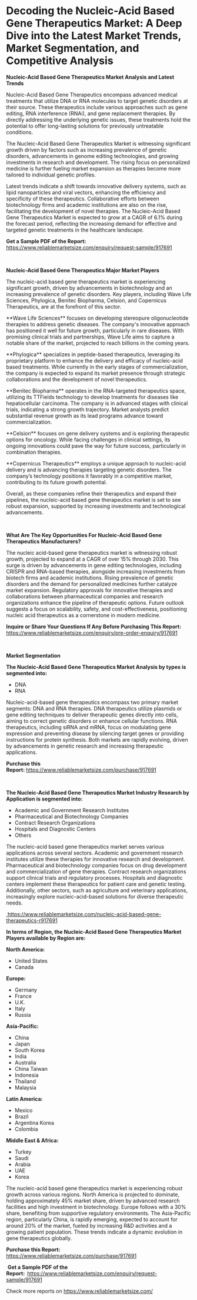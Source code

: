 <p><h1>Decoding the Nucleic-Acid Based Gene Therapeutics Market: A Deep Dive into the Latest Market Trends, Market Segmentation, and Competitive Analysis</h1></p><p><strong>Nucleic-Acid Based Gene Therapeutics Market Analysis and Latest Trends</strong></p>
<p><p>Nucleic-Acid Based Gene Therapeutics encompass advanced medical treatments that utilize DNA or RNA molecules to target genetic disorders at their source. These therapeutics include various approaches such as gene editing, RNA interference (RNAi), and gene replacement therapies. By directly addressing the underlying genetic issues, these treatments hold the potential to offer long-lasting solutions for previously untreatable conditions.</p><p>The Nucleic-Acid Based Gene Therapeutics Market is witnessing significant growth driven by factors such as increasing prevalence of genetic disorders, advancements in genome editing technologies, and growing investments in research and development. The rising focus on personalized medicine is further fueling market expansion as therapies become more tailored to individual genetic profiles.</p><p>Latest trends indicate a shift towards innovative delivery systems, such as lipid nanoparticles and viral vectors, enhancing the efficiency and specificity of these therapeutics. Collaborative efforts between biotechnology firms and academic institutions are also on the rise, facilitating the development of novel therapies. The Nucleic-Acid Based Gene Therapeutics Market is expected to grow at a CAGR of 6.1% during the forecast period, reflecting the increasing demand for effective and targeted genetic treatments in the healthcare landscape.</p></p>
<p><strong>Get a Sample PDF of the Report:&nbsp;</strong> <a href="https://www.reliablemarketsize.com/enquiry/request-sample/917691?utm_campaign=2439&utm_medium=2&utm_source=Github&utm_content=ia&utm_term=03032025&utm_id=nucleic-acid-based-gene-therapeutics">https://www.reliablemarketsize.com/enquiry/request-sample/917691</a></p>
<p>&nbsp;</p>
<p><strong>Nucleic-Acid Based Gene Therapeutics Major Market Players</strong></p>
<p><p>The nucleic-acid based gene therapeutics market is experiencing significant growth, driven by advancements in biotechnology and an increasing prevalence of genetic disorders. Key players, including Wave Life Sciences, Phylogica, Benitec Biopharma, Celsion, and Copernicus Therapeutics, are at the forefront of this sector.</p><p>**Wave Life Sciences** focuses on developing stereopure oligonucleotide therapies to address genetic diseases. The company's innovative approach has positioned it well for future growth, particularly in rare diseases. With promising clinical trials and partnerships, Wave Life aims to capture a notable share of the market, projected to reach billions in the coming years.</p><p>**Phylogica** specializes in peptide-based therapeutics, leveraging its proprietary platform to enhance the delivery and efficacy of nucleic-acid based treatments. While currently in the early stages of commercialization, the company is expected to expand its market presence through strategic collaborations and the development of novel therapeutics.</p><p>**Benitec Biopharma** operates in the RNA-targeted therapeutics space, utilizing its TTFields technology to develop treatments for diseases like hepatocellular carcinoma. The company is in advanced stages with clinical trials, indicating a strong growth trajectory. Market analysts predict substantial revenue growth as its lead programs advance toward commercialization.</p><p>**Celsion** focuses on gene delivery systems and is exploring therapeutic options for oncology. While facing challenges in clinical settings, its ongoing innovations could pave the way for future success, particularly in combination therapies.</p><p>**Copernicus Therapeutics** employs a unique approach to nucleic-acid delivery and is advancing therapies targeting genetic disorders. The company’s technology positions it favorably in a competitive market, contributing to its future growth potential.</p><p>Overall, as these companies refine their therapeutics and expand their pipelines, the nucleic-acid based gene therapeutics market is set to see robust expansion, supported by increasing investments and technological advancements.</p></p>
<p>&nbsp;</p>
<p><strong>What Are The Key Opportunities For Nucleic-Acid Based Gene Therapeutics Manufacturers?</strong></p>
<p><p>The nucleic acid-based gene therapeutics market is witnessing robust growth, projected to expand at a CAGR of over 15% through 2030. This surge is driven by advancements in gene editing technologies, including CRISPR and RNA-based therapies, alongside increasing investments from biotech firms and academic institutions. Rising prevalence of genetic disorders and the demand for personalized medicines further catalyze market expansion. Regulatory approvals for innovative therapies and collaborations between pharmaceutical companies and research organizations enhance the pipeline of therapeutic options. Future outlook suggests a focus on scalability, safety, and cost-effectiveness, positioning nucleic acid therapeutics as a cornerstone in modern medicine.</p></p>
<p><strong>Inquire or Share Your Questions If Any Before Purchasing This Report:</strong> <a href="https://www.reliablemarketsize.com/enquiry/pre-order-enquiry/917691?utm_campaign=2439&utm_medium=2&utm_source=Github&utm_content=ia&utm_term=03032025&utm_id=nucleic-acid-based-gene-therapeutics">https://www.reliablemarketsize.com/enquiry/pre-order-enquiry/917691</a></p>
<p>&nbsp;</p>
<p><strong>Market Segmentation</strong></p>
<p><strong>The Nucleic-Acid Based Gene Therapeutics Market Analysis by types is segmented into:</strong></p>
<p><ul><li>DNA</li><li>RNA</li></ul></p>
<p><p>Nucleic-acid-based gene therapeutics encompass two primary market segments: DNA and RNA therapies. DNA therapeutics utilize plasmids or gene editing techniques to deliver therapeutic genes directly into cells, aiming to correct genetic disorders or enhance cellular functions. RNA therapeutics, including siRNA and mRNA, focus on modulating gene expression and preventing disease by silencing target genes or providing instructions for protein synthesis. Both markets are rapidly evolving, driven by advancements in genetic research and increasing therapeutic applications.</p></p>
<p><strong>Purchase this Report:&nbsp;</strong><a href="https://www.reliablemarketsize.com/purchase/917691?utm_campaign=2439&utm_medium=2&utm_source=Github&utm_content=ia&utm_term=03032025&utm_id=nucleic-acid-based-gene-therapeutics">https://www.reliablemarketsize.com/purchase/917691</a></p>
<p>&nbsp;</p>
<p><strong>The Nucleic-Acid Based Gene Therapeutics Market Industry Research by Application is segmented into:</strong></p>
<p><ul><li>Academic and Government Research Institutes</li><li>Pharmaceutical and Biotechnology Companies</li><li>Contract Research Organizations</li><li>Hospitals and Diagnostic Centers</li><li>Others</li></ul></p>
<p><p>The nucleic-acid based gene therapeutics market serves various applications across several sectors. Academic and government research institutes utilize these therapies for innovative research and development. Pharmaceutical and biotechnology companies focus on drug development and commercialization of gene therapies. Contract research organizations support clinical trials and regulatory processes. Hospitals and diagnostic centers implement these therapeutics for patient care and genetic testing. Additionally, other sectors, such as agriculture and veterinary applications, increasingly explore nucleic-acid-based solutions for diverse therapeutic needs.</p></p>
<p><a href="https://www.reliablemarketsize.com/nucleic-acid-based-gene-therapeutics-r917691?utm_campaign=2439&utm_medium=2&utm_source=Github&utm_content=ia&utm_term=03032025&utm_id=nucleic-acid-based-gene-therapeutics">&nbsp;https://www.reliablemarketsize.com/nucleic-acid-based-gene-therapeutics-r917691</a></p>
<p><strong>In terms of Region, the Nucleic-Acid Based Gene Therapeutics Market Players available by Region are:</strong></p>
<p>
    <p> <strong> North America: </strong>
        <ul>
            <li>United States</li>
            <li>Canada</li>
        </ul>
        </p> 
    <p> <strong> Europe: </strong>
        <ul>
            <li>Germany</li>
            <li>France</li>
            <li>U.K.</li>
            <li>Italy</li>
            <li>Russia</li>
        </ul>
        </p> 
    <p> <strong> Asia-Pacific: </strong>
        <ul>
            <li>China</li>
            <li>Japan</li>
            <li>South Korea</li>
            <li>India</li>
            <li>Australia</li>
            <li>China Taiwan</li>
            <li>Indonesia</li>
            <li>Thailand</li>
            <li>Malaysia</li>
        </ul>
        </p> 
    <p> <strong> Latin America: </strong>
        <ul>
            <li>Mexico</li>
            <li>Brazil</li>
            <li>Argentina Korea</li>
            <li>Colombia</li>
        </ul>
        </p> 
    <p> <strong> Middle East & Africa: </strong>
        <ul>
            <li>Turkey</li>
            <li>Saudi</li>
            <li>Arabia</li>
            <li>UAE</li>
            <li>Korea</li>
        </ul>
    </p>
    </p>
<p><p>The nucleic-acid based gene therapeutics market is experiencing robust growth across various regions. North America is projected to dominate, holding approximately 45% market share, driven by advanced research facilities and high investment in biotechnology. Europe follows with a 30% share, benefiting from supportive regulatory environments. The Asia-Pacific region, particularly China, is rapidly emerging, expected to account for around 20% of the market, fueled by increasing R&D activities and a growing patient population. These trends indicate a dynamic evolution in gene therapeutics globally.</p></p>
<p><strong>Purchase this Report: </strong><a href="https://www.reliablemarketsize.com/purchase/917691?utm_campaign=2439&utm_medium=2&utm_source=Github&utm_content=ia&utm_term=03032025&utm_id=nucleic-acid-based-gene-therapeutics">https://www.reliablemarketsize.com/purchase/917691</a></p>
<p>&nbsp;<strong>Get a Sample PDF of the Report:&nbsp;&nbsp;</strong><a href="https://www.reliablemarketsize.com/enquiry/request-sample/917691?utm_campaign=2439&utm_medium=2&utm_source=Github&utm_content=ia&utm_term=03032025&utm_id=nucleic-acid-based-gene-therapeutics">https://www.reliablemarketsize.com/enquiry/request-sample/917691</a></p>
<p><strong></strong></p>
<p>Check more reports on <a href="https://www.reliablemarketsize.com/?utm_campaign=2439&utm_medium=2&utm_source=Github&utm_content=ia&utm_term=03032025&utm_id=nucleic-acid-based-gene-therapeutics">https://www.reliablemarketsize.com/</a></p>